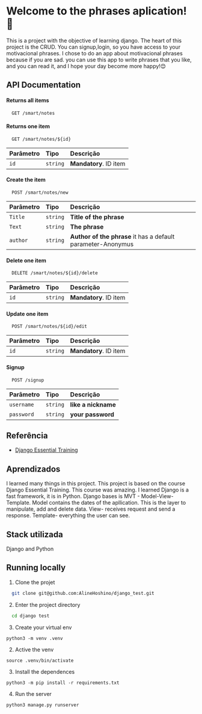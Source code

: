 # Welcome to the phrases aplication! 🥰

This is a project with the objective of learning django. The heart of this project is the CRUD. 
You can signup,login, so you have access to your motivacional phrases.
I chose to do an app about motivacional phrases because if you are sad. you can use this app to write phrases that you like, and you can read it, and I hope your day become more happy!😊


##  API Documentation

#### Returns all items

```http
  GET /smart/notes
```

#### Returns one item

```http
  GET /smart/notes/${id}
```

| Parâmetro   | Tipo       | Descrição                                   |
| :---------- | :--------- | :------------------------------------------ |
| `id`      | `string` | **Mandatory**. ID item |

#### Create the item

```http
  POST /smart/notes/new
```

| Parâmetro   | Tipo       | Descrição                                   |
| :---------- | :--------- | :------------------------------------------ |
| `Title`      | `string` | **Title of the phrase** |
| `Text`      | `string` | **The phrase** |
| `author`      | `string` | **Author of the phrase** it has a default parameter-Anonymus|


#### Delete one item

```http
  DELETE /smart/notes/${id}/delete
```

| Parâmetro   | Tipo       | Descrição                                   |
| :---------- | :--------- | :------------------------------------------ |
| `id`      | `string` | **Mandatory**. ID item |


#### Update one item

```http
  POST /smart/notes/${id}/edit
```

| Parâmetro   | Tipo       | Descrição                                   |
| :---------- | :--------- | :------------------------------------------ |
| `id`      | `string` | **Mandatory**. ID item |


#### Signup

```http
  POST /signup
```
| Parâmetro   | Tipo       | Descrição                                   |
| :---------- | :--------- | :------------------------------------------ |
| `username`      | `string` | **like a nickname** |
| `password`      | `string` | **your password** |


## Referência

 - [Django Essential Training](https://www.linkedin.com/learning/django-essential-training)



## Aprendizados

I learned many things in this project. This project is based on the course Django Essential Training. This course was amazing.
I learned Django is a fast framework, it is in Python.
Django bases is MVT - Model-View-Template.
Model contains the dates of the apllication. This is the layer to manipulate, add and delete data.
View- receives request and send a response.
Template- everything the user can see.


## Stack utilizada

Django and Python


## Running locally

1. Clone the projet

```bash
  git clone git@github.com:AlineHoshino/django_test.git
```

2. Enter the project directory

```bash
  cd django test
```

3. Create your virtual env
```
python3 -m venv .venv
```
2. Active the venv
```
source .venv/bin/activate
```
3. Install the dependences
```
python3 -m pip install -r requirements.txt
```
4. Run the server
```
python3 manage.py runserver
```


